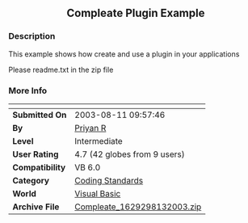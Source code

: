 ﻿<div align="center">

## Compleate Plugin Example


</div>

### Description

This example shows how create and use a plugin in your applications

Please readme.txt in the zip file
 
### More Info
 


<span>             |<span>
---                |---
**Submitted On**   |2003-08-11 09:57:46
**By**             |[Priyan R](https://github.com/Planet-Source-Code/PSCIndex/blob/master/ByAuthor/priyan-r.md)
**Level**          |Intermediate
**User Rating**    |4.7 (42 globes from 9 users)
**Compatibility**  |VB 6\.0
**Category**       |[Coding Standards](https://github.com/Planet-Source-Code/PSCIndex/blob/master/ByCategory/coding-standards__1-43.md)
**World**          |[Visual Basic](https://github.com/Planet-Source-Code/PSCIndex/blob/master/ByWorld/visual-basic.md)
**Archive File**   |[Compleate\_1629298132003\.zip](https://github.com/Planet-Source-Code/priyan-r-compleate-plugin-example__1-47686/archive/master.zip)








